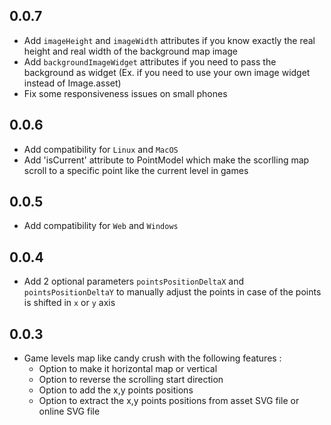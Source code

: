 ## 0.0.7

* Add `imageHeight` and `imageWidth` attributes if you know exactly the real height and real width of the background map image
* Add `backgroundImageWidget` attributes if you need to pass the background as widget (Ex. if you need to use your own image widget instead of Image.asset)
* Fix some responsiveness issues on small phones

## 0.0.6

* Add compatibility for `Linux` and `MacOS`
* Add 'isCurrent' attribute to PointModel which make the scorlling map scroll to a specific point like the current level in games

## 0.0.5

* Add compatibility for `Web` and `Windows`

## 0.0.4

* Add 2 optional parameters `pointsPositionDeltaX` and `pointsPositionDeltaY` to manually adjust the points in case of the points is shifted in `x` or `y` axis

## 0.0.3

* Game levels map like candy crush with the following features :
  - Option to make it horizontal map or vertical
  - Option to reverse the scrolling start direction
  - Option to add the x,y points positions
  - Option to extract the x,y points positions from asset SVG file or online SVG file